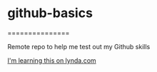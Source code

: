 # github-basics
===============

Remote repo to help me test out my Github skills

[I'm learning this on lynda.com](http://www.lynda.com)
